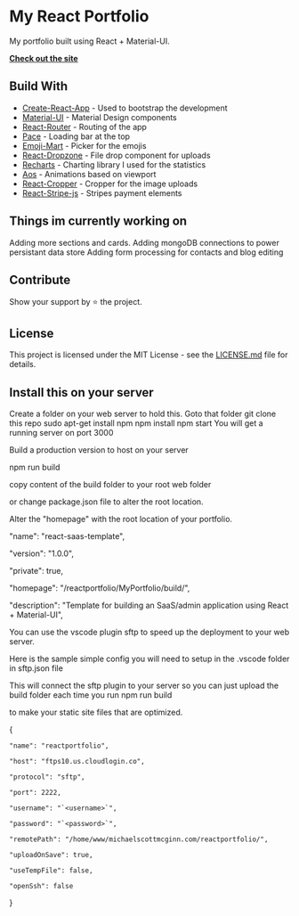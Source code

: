 # My React Portfolio

My portfolio built using React + Material-UI.

[**Check out the site**](https://michaelscottmcginn.com)

## Build With

* [Create-React-App](https://github.com/facebook/create-react-app) - Used to bootstrap the development
* [Material-UI](https://github.com/mui-org/material-ui) - Material Design components
* [React-Router](https://github.com/ReactTraining/react-router) - Routing of the app
* [Pace](https://github.com/HubSpot/pace) - Loading bar at the top
* [Emoji-Mart](https://github.com/missive/emoji-mart) - Picker for the emojis
* [React-Dropzone](https://github.com/react-dropzone/react-dropzone) - File drop component for uploads
* [Recharts](https://github.com/recharts/recharts) - Charting library I used for the statistics
* [Aos](https://github.com/michalsnik/aos) - Animations based on viewport
* [React-Cropper](https://github.com/roadmanfong/react-cropper) - Cropper for the image uploads
* [React-Stripe-js](https://github.com/stripe/react-stripe-js) - Stripes payment elements

## Things im currently working on

Adding more sections and cards.
Adding mongoDB connections to power persistant data store
Adding form processing for contacts and blog editing

## Contribute

Show your support by ⭐ the project.

## License

This project is licensed under the MIT License - see the [LICENSE.md](https://github.com/waptug/MyPortfolio/blob/master/LICENSE) file for details.

## Install this on your server

Create a folder on your web server to hold this.
Goto that folder
git clone this repo
sudo apt-get install npm
npm install
npm start
You will get a running server on port 3000

Build a production version to host on your server

npm run build

copy content of the build folder to your root web folder

or change package.json file to alter the root location.

Alter the "homepage" with the root location of your portfolio.

 "name": "react-saas-template",

  "version": "1.0.0",

  "private": true,

  "homepage": "/reactportfolio/MyPortfolio/build/",

  "description": "Template for building an SaaS/admin application using React + Material-UI",


You can use the vscode plugin sftp to speed up the deployment to your web server.

Here is the sample simple config you will need to setup in the .vscode folder in sftp.json file

This will connect the sftp plugin to your server so you can just upload the build folder each time you run npm run build 

to make your static site files that are optimized.

{

    "name": "reactportfolio",

    "host": "ftps10.us.cloudlogin.co",

    "protocol": "sftp",

    "port": 2222,

    "username": "`<username>`",

    "password": "`<password>`",

    "remotePath": "/home/www/michaelscottmcginn.com/reactportfolio/",

    "uploadOnSave": true,

    "useTempFile": false,

    "openSsh": false

}

